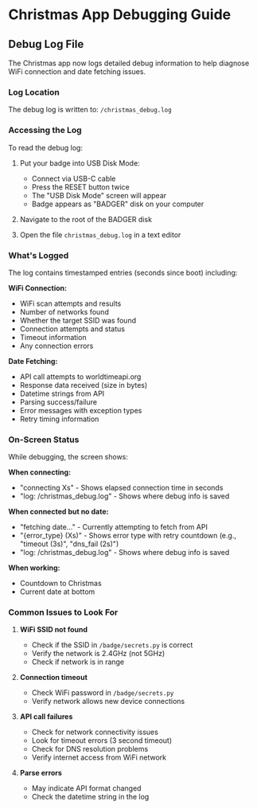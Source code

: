 # Christmas App Debugging Guide

## Debug Log File

The Christmas app now logs detailed debug information to help diagnose WiFi connection and date fetching issues.

### Log Location

The debug log is written to: `/christmas_debug.log`

### Accessing the Log

To read the debug log:

1. Put your badge into USB Disk Mode:
   - Connect via USB-C cable
   - Press the RESET button twice
   - The "USB Disk Mode" screen will appear
   - Badge appears as "BADGER" disk on your computer

2. Navigate to the root of the BADGER disk

3. Open the file `christmas_debug.log` in a text editor

### What's Logged

The log contains timestamped entries (seconds since boot) including:

**WiFi Connection:**
- WiFi scan attempts and results
- Number of networks found
- Whether the target SSID was found
- Connection attempts and status
- Timeout information
- Any connection errors

**Date Fetching:**
- API call attempts to worldtimeapi.org
- Response data received (size in bytes)
- Datetime strings from API
- Parsing success/failure
- Error messages with exception types
- Retry timing information

### On-Screen Status

While debugging, the screen shows:

**When connecting:**
- "connecting Xs" - Shows elapsed connection time in seconds
- "log: /christmas_debug.log" - Shows where debug info is saved

**When connected but no date:**
- "fetching date..." - Currently attempting to fetch from API
- "{error_type} (Xs)" - Shows error type with retry countdown (e.g., "timeout (3s)", "dns_fail (2s)")
- "log: /christmas_debug.log" - Shows where debug info is saved

**When working:**
- Countdown to Christmas
- Current date at bottom

### Common Issues to Look For

1. **WiFi SSID not found**
   - Check if the SSID in `/badge/secrets.py` is correct
   - Verify the network is 2.4GHz (not 5GHz)
   - Check if network is in range

2. **Connection timeout**
   - Check WiFi password in `/badge/secrets.py`
   - Verify network allows new device connections

3. **API call failures**
   - Check for network connectivity issues
   - Look for timeout errors (3 second timeout)
   - Check for DNS resolution problems
   - Verify internet access from WiFi network

4. **Parse errors**
   - May indicate API format changed
   - Check the datetime string in the log
